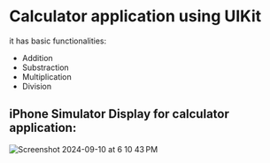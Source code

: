 # Calculator application using UIKit
it has basic functionalities:
- Addition
- Substraction
- Multiplication
- Division
## iPhone Simulator Display for calculator application:

  ![Screenshot 2024-09-10 at 6 10 43 PM](https://github.com/user-attachments/assets/96ec570e-7305-4d4b-8121-19aad3e724b0)
